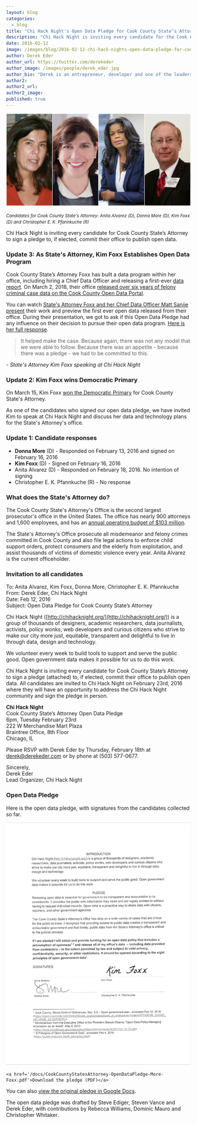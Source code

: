 ```yaml
---
layout: blog
categories: 
  - blog
title: "Chi Hack Night's Open Data Pledge for Cook County State’s Attorney"
description: "Chi Hack Night is inviting every candidate for the Cook County State’s Attorney to sign a pledge to, if elected, commit their office to publish open data and attend Chi Hack Night on Feb 23rd, 2016."
date: 2016-02-12
image: /images/blog/2016-02-12-chi-hack-nights-open-data-pledge-for-cook-county-states-attorney/cook-county-states-attorney.jpg
author: Derek Eder
author_url: https://twitter.com/derekeder
author_image: /images/people/derek_eder.jpg
author_bio: "Derek is an entrepreneur, developer and one of the leaders of the civic technology community in Chicago. He is a co-founder and partner at DataMade — a company that tells stories and builds tools with data — and is the lead organizer for Chi Hack Night."
author2: 
author2_url: 
author2_image: 
published: true
---
```


<p class="text-center"><img src="/images/blog/2016-02-12-chi-hack-nights-open-data-pledge-for-cook-county-states-attorney/cook-county-states-attorney.jpg" alt="Introductions at Chi Hack Night" class="img-thumbnail" /><br />

<small><em>Candidates for Cook County State's Attorney: Anita Alvarez (D), Donna More (D), Kim Foxx (D) and Christopher E. K. Pfannkuche (R)</em></small>
</p>

Chi Hack Night is inviting every candidate for Cook County State’s Attorney to sign a pledge to, if elected, commit their office to publish open data. 

### Update 3: As State's Attorney, Kim Foxx Establishes Open Data Program

Cook County State’s Attorney Foxx has built a data program within her office, including hiring a Chief Data Officer and releasing a first-ever [data report](https://www.cookcountystatesattorney.org/sites/default/files/files/documents/ccsao-data-report-oct-2017.pdf). On March 2, 2018, their office [released over six years of felony criminal case data on the Cook County Open Data Portal](https://www.cookcountystatesattorney.org/news/states-attorney-foxx-announces-unprecedented-open-data-release).

You can watch [State's Attorney Foxx and her Chief Data Officer Matt Saniie present](https://chihacknight.org/events/2018/02/13/kim-foxx.html) their work and preview the first ever open data released from their office. During their presentation, we got to ask if this Open Data Pledge had any influence on their decision to pursue their open data program. [Here is her full response](https://www.youtube.com/watch?time_continue=34m20s&v=tBEjk3AA608).

> It helped make the case. Because again, there was not any model that we were able to follow. Because there was an appetite - because there was a pledge - we had to be committed to this.

*- State's Attorney Kim Foxx speaking at Chi Hack Night*

### Update 2: Kim Foxx wins Democratic Primary

On March 15, Kim Foxx [won the Democratic Primary](http://abc7chicago.com/politics/foxx-defeats-alvarez-in-cook-county-states-attorney-primary/1247992/) for Cook County State's Attorney. 

As one of the candidates who signed our open data pledge, we have invited Kim to speak at Chi Hack Night and discuss her data and technology plans for the State's Attorney's office.

### Update 1: Candidate responses

* <span style='color: #009538;'><i class='fa fa-fw fa-check'></i></span> **Donna More** (D) - Responded on February 13, 2016 and signed on February 16, 2016
* <span style='color: #009538;'><i class='fa fa-fw fa-check'></i></span> **Kim Foxx** (D) - Signed on February 16, 2016
* <span style='color: #F01B16;'><i class='fa fa-fw fa-times'></i></span> Anita Alvarez (D) - Responded on February 18, 2016. No intention of signing
* <span style='color: #F01B16;'><i class='fa fa-fw fa-times'></i></span> Christopher E. K. Pfannkuche (R) - No response

### What does the State's Attorney do?

The Cook County State's Attorney's Office is the second largest prosecutor's office in the United States. The office has nearly 900 attorneys and 1,600 employees, and has an [annual operating budget of $103 million](http://lookatcook.com/#!/?year=2015&fund=&controlOfficer=States+Attorney). 

The State's Attorney's Office prosecute all misdemeanor and felony crimes committed in Cook County and also file legal actions to enforce child support orders, protect consumers and the elderly from exploitation, and assist thousands of victims of domestic violence every year. Anita Alvarez is the current officeholder.

### Invitation to all candidates

To: Anita Alvarez, Kim Foxx, Donna More, Christopher E. K. Pfannkuche<br />
From: Derek Eder, Chi Hack Night<br />
Date: Feb 12, 2016<br />
Subject: Open Data Pledge for Cook County State’s Attorney

Chi Hack Night ([http://chihacknight.org/](http://chihacknight.org/)) is a group of thousands of designers, academic researchers, data journalists, activists, policy wonks, web developers and curious citizens who strive to make our city more just, equitable, transparent and delightful to live in through data, design and technology.

We volunteer every week to build tools to support and serve the public good. Open government data makes it possible for us to do this work. 

Chi Hack Night is inviting every candidate for Cook County State’s Attorney to sign a pledge (attached) to, if elected, commit their office to publish open data. All candidates are invited to Chi Hack Night on February 23rd, 2016 where they will have an opportunity to address the Chi Hack Night community and sign the pledge in person.

**Chi Hack Night**<br />
Cook County State’s Attorney Open Data Pledge<br />
6pm, Tuesday February 23rd<br />
222 W Merchandise Mart Plaza<br />
Braintree Office, 8th Floor<br />
Chicago, IL

Please RSVP with Derek Eder by Thursday, February 18th at derek@derekeder.com or by phone at (503) 577-0677.

Sincerely,<br />
Derek Eder<br />
Lead Organizer, Chi Hack Night

### Open Data Pledge

Here is the open data pledge, with signatures from the candidates collected so far.

<p class="text-center">
    <a href='/docs/CookCountyStatesAttorney-OpenDataPledge-More-Foxx.pdf'><img src="/images/blog/2016-02-12-chi-hack-nights-open-data-pledge-for-cook-county-states-attorney/open-data-pledge.jpg" alt="Open Data Pledge for Cook County State's Attorney" class="img-thumbnail" /></a>
    <br />

    <a href='/docs/CookCountyStatesAttorney-OpenDataPledge-More-Foxx.pdf'>Download the pledge (PDF)</a>
</p>

You can also <a href='https://docs.google.com/document/d/1vXzEXRa_8EWDPBJxiQOqMGtSlijokeIWK9gC9L2-jMI/edit'>view the original pledge in Google Docs</a>.

The open data pledge was drafted by Steve Ediger, Steven Vance and Derek Eder, with contributions by Rebecca Williams, Dominic Mauro and Christopher Whitaker.
